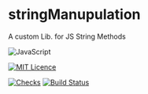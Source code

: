 # stringManupulation
A custom Lib. for JS String Methods

![JavaScript](https://img.shields.io/badge/javascript-%23323330.svg?style=for-the-badge&logo=javascript&logoColor=%23F7DF1E)

[![MIT Licence](https://img.shields.io/github/license/sahilchandna60/StringManupulation?style=for-the-badge
)](https://github.com/sahilchandna60/StringManupulation/blob/main/LICENSE)

[![Checks](https://img.shields.io/github/checks-status/sahilchandna60/StringManupulation/main)](https://github.com/sahilchandna60/StringManupulation/tree/main)
[![Build Status](https://badgen.net/badge/Build/V1.0/green?icon=github)](https://github.com/sahilchandna60/StringManupulation/releases/tag/V1.0)
